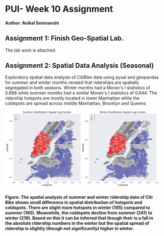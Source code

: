 # PUI- Week 10 Assignment

#### Author: Avikal Somvanshi 


## Assignment 1: Finish Geo-Spatial Lab.

The lab work is attached.

## Assignment 2: Spatial Data Analysis (Seasonal)

Exploratory spatial data analysis of CitiBike data using pysal and geopandas for summer and winter months revaled that riderships are spatially segregated in both seasons. Winter months had a Moran's I statistics of 0.668 while summer months had a similar Moran's I statistics of 0.644. The ridership hotspots are mostly located in lower Manhattan while the coldspots are spread across middle Manhattan, Brooklyn and Queens

![Plot 1 Assignment 10:](hw10.jpg)

#### Figure: The spatial analysis of summer and winter ridership data of Citi Bike shows small difference in spatial distribution of hotspots and coldspots. There are slight more hotspots in winter (195) compared to summer (190). Meanwhile, the coldspots decline from summer (241) to winter (218). Based on this it can be inferred that though their is a fall in the absolute ridership numbers in the winter but the spatial spread of ridership is slightly (though not significantly) higher in winter.